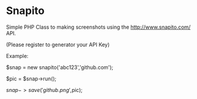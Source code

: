 Snapito
=======

Simple PHP Class to making screenshots using the http://www.snapito.com/ API.

(Please register to generator your API Key)

Example:

$snap = new snapito('abc123','github.com');

$pic = $snap->run();

$snap->save('github.png',$pic);
